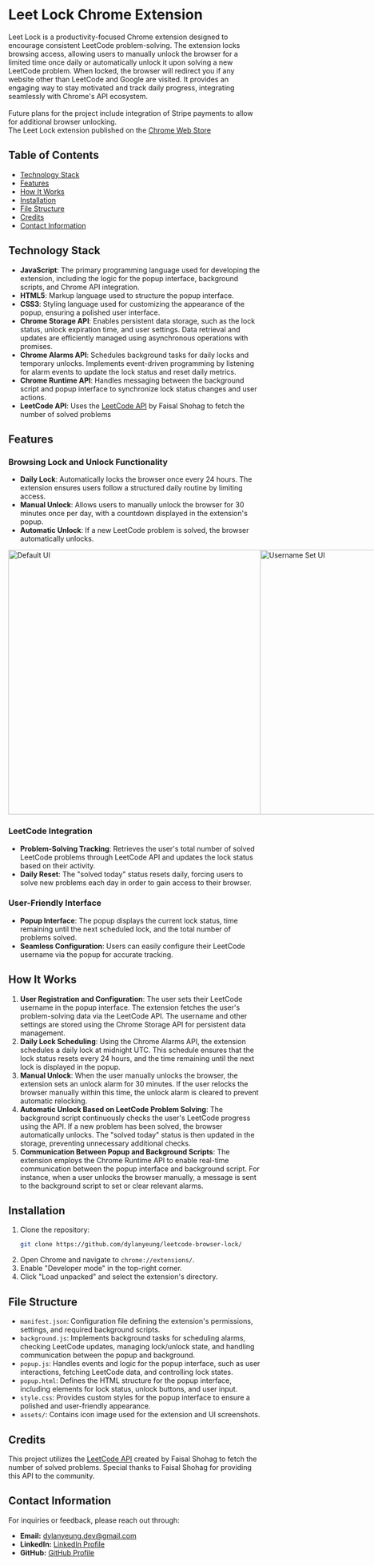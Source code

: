 # Leet Lock Chrome Extension

Leet Lock is a productivity-focused Chrome extension designed to encourage consistent LeetCode problem-solving. The extension locks browsing access, allowing users to manually unlock the browser for a limited time once daily or automatically unlock it upon solving a new LeetCode problem. When locked, the browser will redirect you if any website other than LeetCode and Google are visited. It provides an engaging way to stay motivated and track daily progress, integrating seamlessly with Chrome's API ecosystem.
<br/><br/>
Future plans for the project include integration of Stripe payments to allow for additional browser unlocking.
<br/>
The Leet Lock extension published on the [Chrome Web Store](https://chromewebstore.google.com/detail/leet-lock/enegdnbonjboopnibahbdnfbhbkmghcm)

## Table of Contents
- [Technology Stack](#technology-stack)
- [Features](#features)
- [How It Works](#how-it-works)
- [Installation](#installation)
- [File Structure](#file-structure)
- [Credits](#credits)
- [Contact Information](#contact-information)

## Technology Stack

- **JavaScript**: The primary programming language used for developing the extension, including the logic for the popup interface, background scripts, and Chrome API integration.
- **HTML5**: Markup language used to structure the popup interface.
- **CSS3**: Styling language used for customizing the appearance of the popup, ensuring a polished user interface.
- **Chrome Storage API**: Enables persistent data storage, such as the lock status, unlock expiration time, and user settings. Data retrieval and updates are efficiently managed using asynchronous operations with promises.
- **Chrome Alarms API**: Schedules background tasks for daily locks and temporary unlocks. Implements event-driven programming by listening for alarm events to update the lock status and reset daily metrics.
- **Chrome Runtime API**: Handles messaging between the background script and popup interface to synchronize lock status changes and user actions.
- **LeetCode API**: Uses the [LeetCode API](https://github.com/faisal-shohag/leetcode_api) by Faisal Shohag to fetch the number of solved problems

## Features

### Browsing Lock and Unlock Functionality
- **Daily Lock**: Automatically locks the browser once every 24 hours. The extension ensures users follow a structured daily routine by limiting access.
- **Manual Unlock**: Allows users to manually unlock the browser for 30 minutes once per day, with a countdown displayed in the extension's popup.
- **Automatic Unlock**: If a new LeetCode problem is solved, the browser automatically unlocks.

<div style="display: flex; justify-content: space-around;">
    <img src="https://raw.githubusercontent.com/dylanyeung/leetcode-browser-lock/main/assets/ui1.png" alt="Default UI" style="height: 530px; object-fit: cover;">
    <img src="https://raw.githubusercontent.com/dylanyeung/leetcode-browser-lock/main/assets/ui2.png" alt="Username Set UI" style="height: 530px; object-fit: cover;">
    <img src="https://raw.githubusercontent.com/dylanyeung/leetcode-browser-lock/main/assets/ui3.png" alt="Free Unlock UI" style="height: 530px; object-fit: cover;">
</div>

### LeetCode Integration
- **Problem-Solving Tracking**: Retrieves the user's total number of solved LeetCode problems through LeetCode API and updates the lock status based on their activity.
- **Daily Reset**: The "solved today" status resets daily, forcing users to solve new problems each day in order to gain access to their browser.

### User-Friendly Interface
- **Popup Interface**: The popup displays the current lock status, time remaining until the next scheduled lock, and the total number of problems solved.
- **Seamless Configuration**: Users can easily configure their LeetCode username via the popup for accurate tracking.

## How It Works

1. **User Registration and Configuration**: The user sets their LeetCode username in the popup interface. The extension fetches the user's problem-solving data via the LeetCode API. The username and other settings are stored using the Chrome Storage API for persistent data management.
2. **Daily Lock Scheduling**: Using the Chrome Alarms API, the extension schedules a daily lock at midnight UTC. This schedule ensures that the lock status resets every 24 hours, and the time remaining until the next lock is displayed in the popup.
3. **Manual Unlock**: When the user manually unlocks the browser, the extension sets an unlock alarm for 30 minutes. If the user relocks the browser manually within this time, the unlock alarm is cleared to prevent automatic relocking.
4. **Automatic Unlock Based on LeetCode Problem Solving**: The background script continuously checks the user's LeetCode progress using the API. If a new problem has been solved, the browser automatically unlocks. The "solved today" status is then updated in the storage, preventing unnecessary additional checks.
5. **Communication Between Popup and Background Scripts**: The extension employs the Chrome Runtime API to enable real-time communication between the popup interface and background script. For instance, when a user unlocks the browser manually, a message is sent to the background script to set or clear relevant alarms.

## Installation

1. Clone the repository:
    ```bash
    git clone https://github.com/dylanyeung/leetcode-browser-lock/
    ```
2. Open Chrome and navigate to `chrome://extensions/`.
3. Enable "Developer mode" in the top-right corner.
4. Click "Load unpacked" and select the extension's directory.

## File Structure
- `manifest.json`: Configuration file defining the extension's permissions, settings, and required background scripts.
- `background.js`: Implements background tasks for scheduling alarms, checking LeetCode updates, managing lock/unlock state, and handling communication between the popup and background.
- `popup.js`: Handles events and logic for the popup interface, such as user interactions, fetching LeetCode data, and controlling lock states.
- `popup.html`: Defines the HTML structure for the popup interface, including elements for lock status, unlock buttons, and user input.
- `style.css`: Provides custom styles for the popup interface to ensure a polished and user-friendly appearance.
- `assets/`: Contains icon image used for the extension and UI screenshots.

## Credits
This project utilizes the [LeetCode API](https://github.com/faisal-shohag/leetcode_api) created by Faisal Shohag to fetch the number of solved problems. Special thanks to Faisal Shohag for providing this API to the community.

## Contact Information
For inquiries or feedback, please reach out through:
- **Email:** [dylanyeung.dev@gmail.com](mailto:dylanyeung.dev@gmail.com)
- **LinkedIn:** [LinkedIn Profile](https://www.linkedin.com/in/dylanyeung/)
- **GitHub:** [GitHub Profile](https://github.com/dylanyeung)
